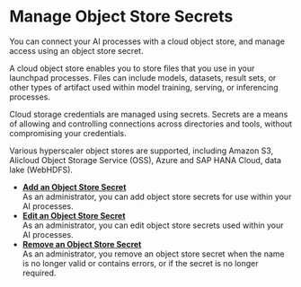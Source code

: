 <!-- loio0377ede1163a4773bf9fce230e9f568a -->

# Manage Object Store Secrets

You can connect your AI processes with a cloud object store, and manage access using an object store secret.

A cloud object store enables you to store files that you use in your launchpad processes. Files can include models, datasets, result sets, or other types of artifact used within model training, serving, or inferencing processes.

Cloud storage credentials are managed using secrets. Secrets are a means of allowing and controlling connections across directories and tools, without compromising your credentials.

Various hyperscaler object stores are supported, including Amazon S3, Alicloud Object Storage Service \(OSS\), Azure and SAP HANA Cloud, data lake \(WebHDFS\).

-   **[Add an Object Store Secret](add-an-object-store-secret-5b4f728.md "As an administrator, you can add object store secrets for use within your AI processes. ")**  
As an administrator, you can add object store secrets for use within your AI processes.
-   **[Edit an Object Store Secret](edit-an-object-store-secret-82938a5.md "As an administrator, you can edit object store secrets used within your AI processes.")**  
As an administrator, you can edit object store secrets used within your AI processes.
-   **[Remove an Object Store Secret](remove-an-object-store-secret-775b306.md "As an administrator, you remove an object store secret when the name is no longer valid or contains errors, or if the secret is no longer
		required.")**  
As an administrator, you remove an object store secret when the name is no longer valid or contains errors, or if the secret is no longer required.

